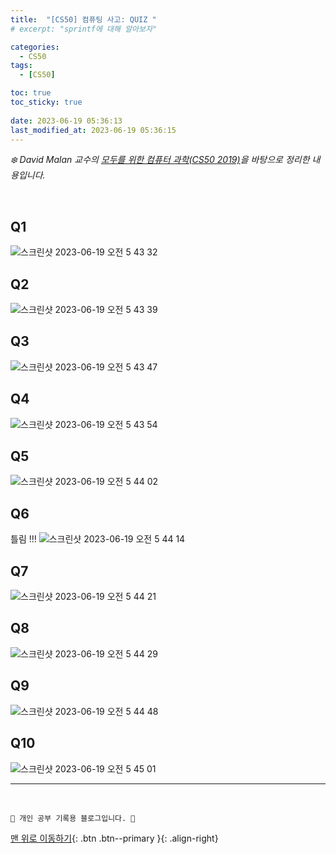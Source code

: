 ```yaml
---
title:  "[CS50] 컴퓨팅 사고: QUIZ "
# excerpt: "sprintf에 대해 알아보자"

categories:
  - CS50
tags:
  - [CS50]

toc: true
toc_sticky: true
 
date: 2023-06-19 05:36:13
last_modified_at: 2023-06-19 05:36:15
---
```



_❄️ David Malan 교수의 [모두를 위한 컴퓨터 과학(CS50 2019)](https://www.boostcourse.org/cs112/lecture/119003?isDesc=false)을 바탕으로 정리한 내용입니다._

<br>

## Q1
![스크린샷 2023-06-19 오전 5 43 32](https://github.com/minju412/jenkins-test/assets/59405576/061c4f88-7c26-4659-b4dd-8dc1fb4d688a)

## Q2
![스크린샷 2023-06-19 오전 5 43 39](https://github.com/minju412/jenkins-test/assets/59405576/4cc5295f-4246-4135-9211-e7463d9b0098)

## Q3
![스크린샷 2023-06-19 오전 5 43 47](https://github.com/minju412/jenkins-test/assets/59405576/43de94e2-baab-4671-b524-27f689adc8c2)

## Q4
![스크린샷 2023-06-19 오전 5 43 54](https://github.com/minju412/jenkins-test/assets/59405576/6dab0f6e-4207-4e9e-a735-66f27b0bf33b)

## Q5
![스크린샷 2023-06-19 오전 5 44 02](https://github.com/minju412/jenkins-test/assets/59405576/1364de14-498e-44ac-b8cf-3e3d5ac04ab5)

## Q6
틀림 !!!
![스크린샷 2023-06-19 오전 5 44 14](https://github.com/minju412/jenkins-test/assets/59405576/9f1ba581-5d0b-4abf-92af-55f30f4543c7)

## Q7
![스크린샷 2023-06-19 오전 5 44 21](https://github.com/minju412/jenkins-test/assets/59405576/95c537fa-59c4-444f-90f3-3fff6f05b4a8)

## Q8
![스크린샷 2023-06-19 오전 5 44 29](https://github.com/minju412/jenkins-test/assets/59405576/052f5131-0363-4f6f-8086-497c64059415)

## Q9
![스크린샷 2023-06-19 오전 5 44 48](https://github.com/minju412/jenkins-test/assets/59405576/81b2a72d-6a56-4a6e-8074-3b9996f08a05)

## Q10
![스크린샷 2023-06-19 오전 5 45 01](https://github.com/minju412/jenkins-test/assets/59405576/e3bc7021-fab8-454b-bc1a-054c3e7b593d)









***
<br>


    💛 개인 공부 기록용 블로그입니다. 👻

[맨 위로 이동하기](#){: .btn .btn--primary }{: .align-right}